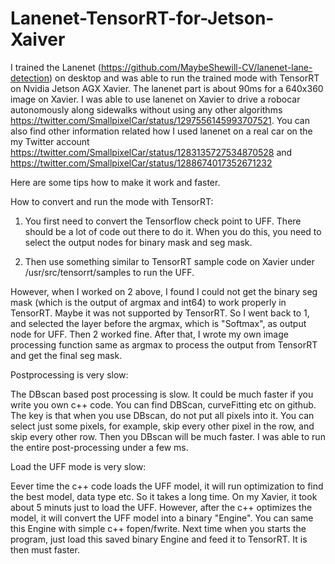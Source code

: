 # Lanenet-TensorRT-for-Jetson-Xaiver

I trained the Lanenet (https://github.com/MaybeShewill-CV/lanenet-lane-detection) on desktop and was able to run the trained mode with TensorRT on Nvidia Jetson AGX Xavier. The lanenet part is about 90ms for a 640x360 image on Xavier. I was able to use lanenet on Xavier to drive a robocar autonomously along sidewalks without using any other algorithms https://twitter.com/SmallpixelCar/status/1297556145993707521. You can also find other information related how I used lanenet on a real car on the my Twitter account https://twitter.com/SmallpixelCar/status/1283135727534870528 and https://twitter.com/SmallpixelCar/status/1288674017352671232

Here are some tips how to make it work and faster. 

How to convert and run the mode with TensorRT:

  1. You first need to convert the Tensorflow check point to UFF. There should be a lot of code out there to do it. When you do this, you need to select the output nodes for binary mask and seg mask. 
  
  2. Then use something similar to TensorRT sample code on Xavier under /usr/src/tensorrt/samples to run the UFF. 
  
However, when I worked on 2 above, I found I could not get the binary seg mask (which is the output of argmax and int64) to work properly in TensorRT. Maybe it was not supported by TensorRT. So I went back to 1, and selected the layer before the argmax, which is "Softmax", as output node for UFF. Then 2 worked fine. After that, I wrote my own image processing function same as argmax to process the output from TensorRT and get the final seg mask. 

Postprocessing is very slow: 

The DBscan based post processing is slow. It could be much faster if you write you own c++ code. You can find DBScan, curveFitting etc on github. The key is that when you use DBscan, do not put all pixels into it. You can select just some pixels, for example, skip every other pixel in the row, and skip every other row. Then you DBscan will be much faster. I was able to run the entire post-processing under a few ms. 

Load the UFF mode is very slow:

Eever time the c++ code loads the UFF model, it will run optimization to find the best model, data type etc. So it takes a long time. On my Xavier, it took about 5 minuts just to load the UFF. However, after the c++ optimizes the model, it will convert the UFF model into a binary "Engine". You can same this Engine with simple c++ fopen/fwrite. Next time when you starts the program, just load this saved binary Engine and feed it to TensorRT. It is then must faster. 








